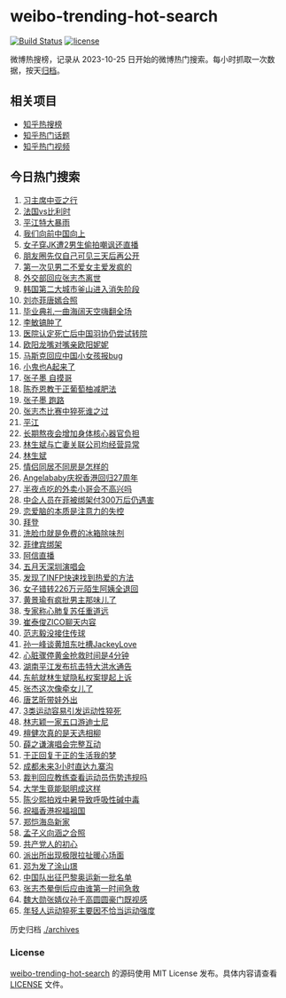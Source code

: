 # weibo-trending-hot-search

[![Build Status](https://github.com/justjavac/weibo-trending-hot-search/workflows/ci/badge.svg?branch=master)](https://github.com/justjavac/weibo-trending-hot-search/actions)
[![license](https://img.shields.io/github/license/justjavac/weibo-trending-hot-search)](https://github.com/justjavac/weibo-trending-hot-search/blob/master/LICENSE)

微博热搜榜，记录从 2023-10-25 日开始的微博热门搜索。每小时抓取一次数据，按天[归档](./archives)。

## 相关项目

- [知乎热搜榜](https://github.com/justjavac/zhihu-trending-top-search)
- [知乎热门话题](https://github.com/justjavac/zhihu-trending-hot-questions)
- [知乎热门视频](https://github.com/justjavac/zhihu-trending-hot-video)

## 今日热门搜索

<!-- BEGIN -->
<!-- 最后更新时间 Tue Jul 02 2024 02:26:57 GMT+0800 (China Standard Time) -->

1. [习主席中亚之行](https://s.weibo.com//weibo?q=%23%E4%B9%A0%E4%B8%BB%E5%B8%AD%E4%B8%AD%E4%BA%9A%E4%B9%8B%E8%A1%8C%23&Refer=new_time)
1. [法国vs比利时](https://s.weibo.com//weibo?q=%23%E6%B3%95%E5%9B%BDvs%E6%AF%94%E5%88%A9%E6%97%B6%23&t=31&band_rank=18&Refer=top)
1. [平江特大暴雨](https://s.weibo.com//weibo?q=%23%E5%B9%B3%E6%B1%9F%E7%89%B9%E5%A4%A7%E6%9A%B4%E9%9B%A8%23&t=31&band_rank=15&Refer=top)
1. [我们向前中国向上](https://s.weibo.com//weibo?q=%23%E6%88%91%E4%BB%AC%E5%90%91%E5%89%8D%E4%B8%AD%E5%9B%BD%E5%90%91%E4%B8%8A%23&t=31&band_rank=3&Refer=top)
1. [女子穿JK遭2男生偷拍嘲讽还直播](https://s.weibo.com//weibo?q=%23%E5%A5%B3%E5%AD%90%E7%A9%BFJK%E9%81%AD2%E7%94%B7%E7%94%9F%E5%81%B7%E6%8B%8D%E5%98%B2%E8%AE%BD%E8%BF%98%E7%9B%B4%E6%92%AD%23&t=31&band_rank=4&Refer=top)
1. [朋友圈先仅自己可见三天后再公开](https://s.weibo.com//weibo?q=%23%E6%9C%8B%E5%8F%8B%E5%9C%88%E5%85%88%E4%BB%85%E8%87%AA%E5%B7%B1%E5%8F%AF%E8%A7%81%E4%B8%89%E5%A4%A9%E5%90%8E%E5%86%8D%E5%85%AC%E5%BC%80%23&t=31&band_rank=5&Refer=top)
1. [第一次见男二不爱女主爱发疯的](https://s.weibo.com//weibo?q=%23%E7%AC%AC%E4%B8%80%E6%AC%A1%E8%A7%81%E7%94%B7%E4%BA%8C%E4%B8%8D%E7%88%B1%E5%A5%B3%E4%B8%BB%E7%88%B1%E5%8F%91%E7%96%AF%E7%9A%84%23&t=31&band_rank=2&Refer=top)
1. [外交部回应张志杰离世](https://s.weibo.com//weibo?q=%23%E5%A4%96%E4%BA%A4%E9%83%A8%E5%9B%9E%E5%BA%94%E5%BC%A0%E5%BF%97%E6%9D%B0%E7%A6%BB%E4%B8%96%23&t=31&band_rank=9&Refer=top)
1. [韩国第二大城市釜山进入消失阶段](https://s.weibo.com//weibo?q=%23%E9%9F%A9%E5%9B%BD%E7%AC%AC%E4%BA%8C%E5%A4%A7%E5%9F%8E%E5%B8%82%E9%87%9C%E5%B1%B1%E8%BF%9B%E5%85%A5%E6%B6%88%E5%A4%B1%E9%98%B6%E6%AE%B5%23&t=31&band_rank=8&Refer=top)
1. [刘亦菲唐嫣合照](https://s.weibo.com//weibo?q=%23%E5%88%98%E4%BA%A6%E8%8F%B2%E5%94%90%E5%AB%A3%E5%90%88%E7%85%A7%23&t=31&band_rank=7&Refer=top)
1. [毕业典礼一曲海阔天空嗨翻全场](https://s.weibo.com//weibo?q=%23%E6%AF%95%E4%B8%9A%E5%85%B8%E7%A4%BC%E4%B8%80%E6%9B%B2%E6%B5%B7%E9%98%94%E5%A4%A9%E7%A9%BA%E5%97%A8%E7%BF%BB%E5%85%A8%E5%9C%BA%23&t=31&band_rank=10&Refer=top)
1. [李敏镐肿了](https://s.weibo.com//weibo?q=%E6%9D%8E%E6%95%8F%E9%95%90%E8%82%BF%E4%BA%86&t=31&band_rank=11&Refer=top)
1. [医院认定死亡后中国羽协仍尝试转院](https://s.weibo.com//weibo?q=%23%E5%8C%BB%E9%99%A2%E8%AE%A4%E5%AE%9A%E6%AD%BB%E4%BA%A1%E5%90%8E%E4%B8%AD%E5%9B%BD%E7%BE%BD%E5%8D%8F%E4%BB%8D%E5%B0%9D%E8%AF%95%E8%BD%AC%E9%99%A2%23&t=31&band_rank=12&Refer=top)
1. [欧阳龙嘴对嘴亲欧阳妮妮](https://s.weibo.com//weibo?q=%23%E6%AC%A7%E9%98%B3%E9%BE%99%E5%98%B4%E5%AF%B9%E5%98%B4%E4%BA%B2%E6%AC%A7%E9%98%B3%E5%A6%AE%E5%A6%AE%23&t=31&band_rank=13&Refer=top)
1. [马斯克回应中国小女孩报bug](https://s.weibo.com//weibo?q=%23%E9%A9%AC%E6%96%AF%E5%85%8B%E5%9B%9E%E5%BA%94%E4%B8%AD%E5%9B%BD%E5%B0%8F%E5%A5%B3%E5%AD%A9%E6%8A%A5bug%23&t=31&band_rank=14&Refer=top)
1. [小鬼也A起来了](https://s.weibo.com//weibo?q=%23%E5%B0%8F%E9%AC%BC%E4%B9%9FA%E8%B5%B7%E6%9D%A5%E4%BA%86%23&t=31&band_rank=15&Refer=top)
1. [张子墨 自摸哥](https://s.weibo.com//weibo?q=%E5%BC%A0%E5%AD%90%E5%A2%A8%20%E8%87%AA%E6%91%B8%E5%93%A5&t=31&band_rank=16&Refer=top)
1. [陈乔恩教于正葡萄柚减肥法](https://s.weibo.com//weibo?q=%23%E9%99%88%E4%B9%94%E6%81%A9%E6%95%99%E4%BA%8E%E6%AD%A3%E8%91%A1%E8%90%84%E6%9F%9A%E5%87%8F%E8%82%A5%E6%B3%95%23&t=31&band_rank=17&Refer=top)
1. [张子墨 跑路](https://s.weibo.com//weibo?q=%E5%BC%A0%E5%AD%90%E5%A2%A8%20%E8%B7%91%E8%B7%AF&t=31&band_rank=27&Refer=top)
1. [张志杰比赛中猝死谁之过](https://s.weibo.com//weibo?q=%23%E5%BC%A0%E5%BF%97%E6%9D%B0%E6%AF%94%E8%B5%9B%E4%B8%AD%E7%8C%9D%E6%AD%BB%E8%B0%81%E4%B9%8B%E8%BF%87%23&t=31&band_rank=20&Refer=top)
1. [平江](https://s.weibo.com//weibo?q=%E5%B9%B3%E6%B1%9F&t=31&band_rank=1&Refer=top)
1. [长期熬夜会增加身体核心器官负担](https://s.weibo.com//weibo?q=%23%E9%95%BF%E6%9C%9F%E7%86%AC%E5%A4%9C%E4%BC%9A%E5%A2%9E%E5%8A%A0%E8%BA%AB%E4%BD%93%E6%A0%B8%E5%BF%83%E5%99%A8%E5%AE%98%E8%B4%9F%E6%8B%85%23&t=31&band_rank=29&Refer=top)
1. [林生斌与亡妻关联公司均经营异常](https://s.weibo.com//weibo?q=%23%E6%9E%97%E7%94%9F%E6%96%8C%E4%B8%8E%E4%BA%A1%E5%A6%BB%E5%85%B3%E8%81%94%E5%85%AC%E5%8F%B8%E5%9D%87%E7%BB%8F%E8%90%A5%E5%BC%82%E5%B8%B8%23&t=31&band_rank=23&Refer=top)
1. [林生斌](https://s.weibo.com//weibo?q=%E6%9E%97%E7%94%9F%E6%96%8C&t=31&band_rank=25&Refer=top)
1. [情侣同居不同房是怎样的](https://s.weibo.com//weibo?q=%23%E6%83%85%E4%BE%A3%E5%90%8C%E5%B1%85%E4%B8%8D%E5%90%8C%E6%88%BF%E6%98%AF%E6%80%8E%E6%A0%B7%E7%9A%84%23&t=31&band_rank=21&Refer=top)
1. [Angelababy庆祝香港回归27周年](https://s.weibo.com//weibo?q=%23Angelababy%E5%BA%86%E7%A5%9D%E9%A6%99%E6%B8%AF%E5%9B%9E%E5%BD%9227%E5%91%A8%E5%B9%B4%23&t=31&band_rank=24&Refer=top)
1. [半夜点吃的外卖小哥会不高兴吗](https://s.weibo.com//weibo?q=%23%E5%8D%8A%E5%A4%9C%E7%82%B9%E5%90%83%E7%9A%84%E5%A4%96%E5%8D%96%E5%B0%8F%E5%93%A5%E4%BC%9A%E4%B8%8D%E9%AB%98%E5%85%B4%E5%90%97%23&t=31&band_rank=28&Refer=top)
1. [中企人员在菲被绑架付300万后仍遇害](https://s.weibo.com//weibo?q=%23%E4%B8%AD%E4%BC%81%E4%BA%BA%E5%91%98%E5%9C%A8%E8%8F%B2%E8%A2%AB%E7%BB%91%E6%9E%B6%E4%BB%98300%E4%B8%87%E5%90%8E%E4%BB%8D%E9%81%87%E5%AE%B3%23&t=31&band_rank=26&Refer=top)
1. [恋爱脑的本质是注意力的失控](https://s.weibo.com//weibo?q=%23%E6%81%8B%E7%88%B1%E8%84%91%E7%9A%84%E6%9C%AC%E8%B4%A8%E6%98%AF%E6%B3%A8%E6%84%8F%E5%8A%9B%E7%9A%84%E5%A4%B1%E6%8E%A7%23&t=31&band_rank=30&Refer=top)
1. [拜登](https://s.weibo.com//weibo?q=%E6%8B%9C%E7%99%BB&t=31&band_rank=29&Refer=top)
1. [洗脸巾就是免费的冰箱除味剂](https://s.weibo.com//weibo?q=%23%E6%B4%97%E8%84%B8%E5%B7%BE%E5%B0%B1%E6%98%AF%E5%85%8D%E8%B4%B9%E7%9A%84%E5%86%B0%E7%AE%B1%E9%99%A4%E5%91%B3%E5%89%82%23&t=31&band_rank=22&Refer=top)
1. [菲律宾绑架](https://s.weibo.com//weibo?q=%E8%8F%B2%E5%BE%8B%E5%AE%BE%E7%BB%91%E6%9E%B6&t=31&band_rank=37&Refer=top)
1. [阿信直播](https://s.weibo.com//weibo?q=%E9%98%BF%E4%BF%A1%E7%9B%B4%E6%92%AD&t=31&band_rank=47&Refer=top)
1. [五月天深圳演唱会](https://s.weibo.com//weibo?q=%E4%BA%94%E6%9C%88%E5%A4%A9%E6%B7%B1%E5%9C%B3%E6%BC%94%E5%94%B1%E4%BC%9A&t=31&band_rank=31&Refer=top)
1. [发现了INFP快速找到热爱的方法](https://s.weibo.com//weibo?q=%23%E5%8F%91%E7%8E%B0%E4%BA%86INFP%E5%BF%AB%E9%80%9F%E6%89%BE%E5%88%B0%E7%83%AD%E7%88%B1%E7%9A%84%E6%96%B9%E6%B3%95%23&t=31&band_rank=34&Refer=top)
1. [女子错转226万元陌生阿姨全退回](https://s.weibo.com//weibo?q=%23%E5%A5%B3%E5%AD%90%E9%94%99%E8%BD%AC226%E4%B8%87%E5%85%83%E9%99%8C%E7%94%9F%E9%98%BF%E5%A7%A8%E5%85%A8%E9%80%80%E5%9B%9E%23&t=31&band_rank=29&Refer=top)
1. [黄景瑜有疯批男主那味儿了](https://s.weibo.com//weibo?q=%23%E9%BB%84%E6%99%AF%E7%91%9C%E6%9C%89%E7%96%AF%E6%89%B9%E7%94%B7%E4%B8%BB%E9%82%A3%E5%91%B3%E5%84%BF%E4%BA%86%23&t=31&band_rank=19&Refer=top)
1. [专家称心肺复苏任重道远](https://s.weibo.com//weibo?q=%23%E4%B8%93%E5%AE%B6%E7%A7%B0%E5%BF%83%E8%82%BA%E5%A4%8D%E8%8B%8F%E4%BB%BB%E9%87%8D%E9%81%93%E8%BF%9C%23&t=31&band_rank=6&Refer=top)
1. [崔泰俊ZICO聊天内容](https://s.weibo.com//weibo?q=%23%E5%B4%94%E6%B3%B0%E4%BF%8AZICO%E8%81%8A%E5%A4%A9%E5%86%85%E5%AE%B9%23&t=31&band_rank=35&Refer=top)
1. [范志毅没接住传球](https://s.weibo.com//weibo?q=%23%E8%8C%83%E5%BF%97%E6%AF%85%E6%B2%A1%E6%8E%A5%E4%BD%8F%E4%BC%A0%E7%90%83%23&t=31&band_rank=39&Refer=top)
1. [孙一峰谈黄旭东吐槽JackeyLove](https://s.weibo.com//weibo?q=%23%E5%AD%99%E4%B8%80%E5%B3%B0%E8%B0%88%E9%BB%84%E6%97%AD%E4%B8%9C%E5%90%90%E6%A7%BDJackeyLove%23&t=31&band_rank=40&Refer=top)
1. [心脏骤停黄金抢救时间是4分钟](https://s.weibo.com//weibo?q=%23%E5%BF%83%E8%84%8F%E9%AA%A4%E5%81%9C%E9%BB%84%E9%87%91%E6%8A%A2%E6%95%91%E6%97%B6%E9%97%B4%E6%98%AF4%E5%88%86%E9%92%9F%23&t=31&band_rank=32&Refer=top)
1. [湖南平江发布抗击特大洪水通告](https://s.weibo.com//weibo?q=%23%E6%B9%96%E5%8D%97%E5%B9%B3%E6%B1%9F%E5%8F%91%E5%B8%83%E6%8A%97%E5%87%BB%E7%89%B9%E5%A4%A7%E6%B4%AA%E6%B0%B4%E9%80%9A%E5%91%8A%23&t=31&band_rank=41&Refer=top)
1. [东航就林生斌隐私权案提起上诉](https://s.weibo.com//weibo?q=%23%E4%B8%9C%E8%88%AA%E5%B0%B1%E6%9E%97%E7%94%9F%E6%96%8C%E9%9A%90%E7%A7%81%E6%9D%83%E6%A1%88%E6%8F%90%E8%B5%B7%E4%B8%8A%E8%AF%89%23&t=31&band_rank=44&Refer=top)
1. [张杰这次像牵女儿了](https://s.weibo.com//weibo?q=%23%E5%BC%A0%E6%9D%B0%E8%BF%99%E6%AC%A1%E5%83%8F%E7%89%B5%E5%A5%B3%E5%84%BF%E4%BA%86%23&t=31&band_rank=41&Refer=top)
1. [唐艺昕带娃外出](https://s.weibo.com//weibo?q=%E5%94%90%E8%89%BA%E6%98%95%E5%B8%A6%E5%A8%83%E5%A4%96%E5%87%BA&t=31&band_rank=45&Refer=top)
1. [3类运动容易引发运动性猝死](https://s.weibo.com//weibo?q=%233%E7%B1%BB%E8%BF%90%E5%8A%A8%E5%AE%B9%E6%98%93%E5%BC%95%E5%8F%91%E8%BF%90%E5%8A%A8%E6%80%A7%E7%8C%9D%E6%AD%BB%23&t=31&band_rank=45&Refer=top)
1. [林志颖一家五口游迪士尼](https://s.weibo.com//weibo?q=%23%E6%9E%97%E5%BF%97%E9%A2%96%E4%B8%80%E5%AE%B6%E4%BA%94%E5%8F%A3%E6%B8%B8%E8%BF%AA%E5%A3%AB%E5%B0%BC%23&t=31&band_rank=38&Refer=top)
1. [檀健次真的是天选相柳](https://s.weibo.com//weibo?q=%E6%AA%80%E5%81%A5%E6%AC%A1%E7%9C%9F%E7%9A%84%E6%98%AF%E5%A4%A9%E9%80%89%E7%9B%B8%E6%9F%B3&t=31&band_rank=28&Refer=top)
1. [薛之谦演唱会完整互动](https://s.weibo.com//weibo?q=%23%E8%96%9B%E4%B9%8B%E8%B0%A6%E6%BC%94%E5%94%B1%E4%BC%9A%E5%AE%8C%E6%95%B4%E4%BA%92%E5%8A%A8%23&t=31&band_rank=49&Refer=top)
1. [于正回复于正的生活我的梦](https://s.weibo.com//weibo?q=%23%E4%BA%8E%E6%AD%A3%E5%9B%9E%E5%A4%8D%E4%BA%8E%E6%AD%A3%E7%9A%84%E7%94%9F%E6%B4%BB%E6%88%91%E7%9A%84%E6%A2%A6%23&t=31&band_rank=48&Refer=top)
1. [成都未来3小时直达九寨沟](https://s.weibo.com//weibo?q=%23%E6%88%90%E9%83%BD%E6%9C%AA%E6%9D%A53%E5%B0%8F%E6%97%B6%E7%9B%B4%E8%BE%BE%E4%B9%9D%E5%AF%A8%E6%B2%9F%23&t=31&band_rank=30&Refer=top)
1. [裁判回应教练查看运动员伤势违规吗](https://s.weibo.com//weibo?q=%23%E8%A3%81%E5%88%A4%E5%9B%9E%E5%BA%94%E6%95%99%E7%BB%83%E6%9F%A5%E7%9C%8B%E8%BF%90%E5%8A%A8%E5%91%98%E4%BC%A4%E5%8A%BF%E8%BF%9D%E8%A7%84%E5%90%97%23&t=31&band_rank=33&Refer=top)
1. [大学生竟能聪明成这样](https://s.weibo.com//weibo?q=%E5%A4%A7%E5%AD%A6%E7%94%9F%E7%AB%9F%E8%83%BD%E8%81%AA%E6%98%8E%E6%88%90%E8%BF%99%E6%A0%B7&t=31&band_rank=36&Refer=top)
1. [陈少熙拍戏中暑导致呼吸性碱中毒](https://s.weibo.com//weibo?q=%23%E9%99%88%E5%B0%91%E7%86%99%E6%8B%8D%E6%88%8F%E4%B8%AD%E6%9A%91%E5%AF%BC%E8%87%B4%E5%91%BC%E5%90%B8%E6%80%A7%E7%A2%B1%E4%B8%AD%E6%AF%92%23&t=31&band_rank=34&Refer=top)
1. [祝福香港祝福祖国](https://s.weibo.com//weibo?q=%23%E7%A5%9D%E7%A6%8F%E9%A6%99%E6%B8%AF%E7%A5%9D%E7%A6%8F%E7%A5%96%E5%9B%BD%23&t=31&band_rank=48&Refer=top)
1. [郑恺海岛新家](https://s.weibo.com//weibo?q=%23%E9%83%91%E6%81%BA%E6%B5%B7%E5%B2%9B%E6%96%B0%E5%AE%B6%23&t=31&band_rank=49&Refer=top)
1. [孟子义向涵之合照](https://s.weibo.com//weibo?q=%23%E5%AD%9F%E5%AD%90%E4%B9%89%E5%90%91%E6%B6%B5%E4%B9%8B%E5%90%88%E7%85%A7%23&t=31&band_rank=40&Refer=top)
1. [共产党人的初心](https://s.weibo.com//weibo?q=%23%E5%85%B1%E4%BA%A7%E5%85%9A%E4%BA%BA%E7%9A%84%E5%88%9D%E5%BF%83%23&Refer=new_time)
1. [派出所出现极限拉扯暖心场面](https://s.weibo.com//weibo?q=%23%E6%B4%BE%E5%87%BA%E6%89%80%E5%87%BA%E7%8E%B0%E6%9E%81%E9%99%90%E6%8B%89%E6%89%AF%E6%9A%96%E5%BF%83%E5%9C%BA%E9%9D%A2%23&t=31&band_rank=10&Refer=top)
1. [邓为发了涂山璟](https://s.weibo.com//weibo?q=%23%E9%82%93%E4%B8%BA%E5%8F%91%E4%BA%86%E6%B6%82%E5%B1%B1%E7%92%9F%23&t=31&band_rank=39&Refer=top)
1. [中国队出征巴黎奥运新一批名单](https://s.weibo.com//weibo?q=%23%E4%B8%AD%E5%9B%BD%E9%98%9F%E5%87%BA%E5%BE%81%E5%B7%B4%E9%BB%8E%E5%A5%A5%E8%BF%90%E6%96%B0%E4%B8%80%E6%89%B9%E5%90%8D%E5%8D%95%23&t=31&band_rank=42&Refer=top)
1. [张志杰晕倒后应由谁第一时间急救](https://s.weibo.com//weibo?q=%23%E5%BC%A0%E5%BF%97%E6%9D%B0%E6%99%95%E5%80%92%E5%90%8E%E5%BA%94%E7%94%B1%E8%B0%81%E7%AC%AC%E4%B8%80%E6%97%B6%E9%97%B4%E6%80%A5%E6%95%91%23&t=31&band_rank=43&Refer=top)
1. [魏大勋张婧仪孙千高圆圆豪门既视感](https://s.weibo.com//weibo?q=%23%E9%AD%8F%E5%A4%A7%E5%8B%8B%E5%BC%A0%E5%A9%A7%E4%BB%AA%E5%AD%99%E5%8D%83%E9%AB%98%E5%9C%86%E5%9C%86%E8%B1%AA%E9%97%A8%E6%97%A2%E8%A7%86%E6%84%9F%23&t=31&band_rank=46&Refer=top)
1. [年轻人运动猝死主要因不恰当运动强度](https://s.weibo.com//weibo?q=%23%E5%B9%B4%E8%BD%BB%E4%BA%BA%E8%BF%90%E5%8A%A8%E7%8C%9D%E6%AD%BB%E4%B8%BB%E8%A6%81%E5%9B%A0%E4%B8%8D%E6%81%B0%E5%BD%93%E8%BF%90%E5%8A%A8%E5%BC%BA%E5%BA%A6%23&t=31&band_rank=50&Refer=top)

<!-- END -->

历史归档 [./archives](./archives)

### License

[weibo-trending-hot-search](https://github.com/justjavac/weibo-trending-hot-search) 的源码使用 MIT License
发布。具体内容请查看 [LICENSE](./LICENSE) 文件。

